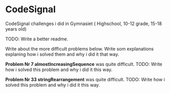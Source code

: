 # CodeSignal
CodeSignal challenges i did in Gymnasiet ( Highschool, 10-12 grade, 15-18 years old)

TODO: Write a better readme.

Write about the more difficult problems below. 
Write som explanations explaning how i solved them and why i did it that way.


**Problem Nr 7 almostIncreasingSequence** was quite difficult.
TODO: Write how i solved this problem and why i did it this way.

**Problem Nr 33 stringRearrangement** was quite difficult.
TODO: Write how i solved this problem and why i did it this way.